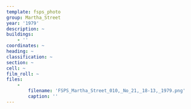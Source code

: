 ```yaml
---
template: fsps_photo
group: Martha_Street
year: '1979'
description: ~
buildings:
    - ''
coordinates: ~
heading: ~
classification: ~
section: ~
cell: ~
film_roll: ~
files:
    -
        filename: 'FSPS_Martha_Street_010,_No_21,_18-13,_1979.png'
        caption: ''
---
```

